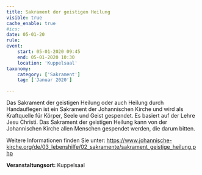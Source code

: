 ```yaml
---
title: Sakrament der geistigen Heilung
visible: true
cache_enable: true
#ics: 
date: 05-01-20
rule: 
event:
	start: 05-01-2020 09:45
	end: 05-01-2020 10:30
	location: 'Kuppelsaal'
taxonomy:
	category: ['Sakrament']
	tag: ['Januar 2020']

---
```

Das Sakrament der geistigen Heilung oder auch Heilung durch Handauflegen ist ein Sakrament der Johannischen Kirche und wird als Kraftquelle für Körper, Seele und Geist gespendet. Es basiert auf der Lehre Jesu Christi. Das Sakrament der geistigen Heilung kann von der Johannischen Kirche allen Menschen gespendet werden, die darum bitten.

Weitere Informationen finden Sie unter:
https://www.johannische-kirche.org/de/03_lebenshilfe/02_sakramente/sakrament_geistige_heilung.php



**Veranstaltungsort:** Kuppelsaal

